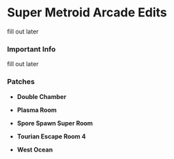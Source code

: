 # Super Metroid Arcade Edits
fill out later

### Important Info
fill out later

### Patches
- **Double Chamber**


- **Plasma Room**
- **Spore Spawn Super Room**
- **Tourian Escape Room 4**
- **West Ocean**